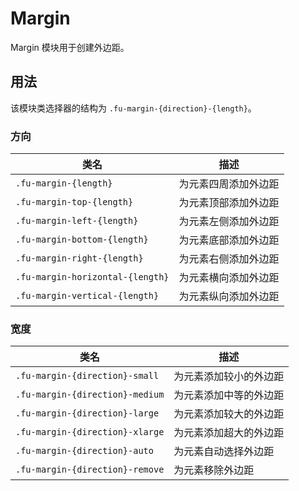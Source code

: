 # Margin

Margin 模块用于创建外边距。

## 用法

该模块类选择器的结构为 `.fu-margin-{direction}-{length}`。

### 方向

| 类名                             | 描述                 |
| -------------------------------- | -------------------- |
| `.fu-margin-{length}`            | 为元素四周添加外边距 |
| `.fu-margin-top-{length}`        | 为元素顶部添加外边距 |
| `.fu-margin-left-{length}`       | 为元素左侧添加外边距 |
| `.fu-margin-bottom-{length}`     | 为元素底部添加外边距 |
| `.fu-margin-right-{length}`      | 为元素右侧添加外边距 |
| `.fu-margin-horizontal-{length}` | 为元素横向添加外边距 |
| `.fu-margin-vertical-{length}`   | 为元素纵向添加外边距 |

### 宽度

| 类名                            | 描述                   |
| ------------------------------- | ---------------------- |
| `.fu-margin-{direction}-small`  | 为元素添加较小的外边距 |
| `.fu-margin-{direction}-medium` | 为元素添加中等的外边距 |
| `.fu-margin-{direction}-large`  | 为元素添加较大的外边距 |
| `.fu-margin-{direction}-xlarge` | 为元素添加超大的外边距 |
| `.fu-margin-{direction}-auto`   | 为元素自动选择外边距   |
| `.fu-margin-{direction}-remove` | 为元素移除外边距       |

